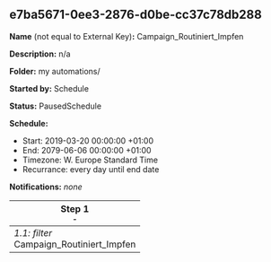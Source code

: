 ## e7ba5671-0ee3-2876-d0be-cc37c78db288

**Name** (not equal to External Key)**:** Campaign_Routiniert_Impfen

**Description:** n/a

**Folder:** my automations/

**Started by:** Schedule

**Status:** PausedSchedule

**Schedule:**

* Start: 2019-03-20 00:00:00 +01:00
* End: 2079-06-06 00:00:00 +01:00
* Timezone: W. Europe Standard Time
* Recurrance: every day until end date

**Notifications:** _none_


| Step 1<br>_<small>-</small>_ |
| --- |
| _1.1: filter_<br>Campaign_Routiniert_Impfen |
